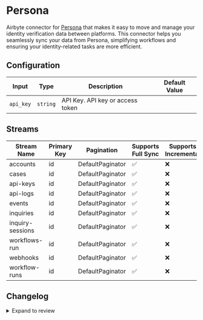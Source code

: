 # Persona
Airbyte connector for [Persona](https://withpersona.com) that makes it easy to move and manage your identity verification data between platforms. This connector helps you seamlessly sync your data from Persona, simplifying workflows and ensuring your identity-related tasks are more efficient.

## Configuration

| Input | Type | Description | Default Value |
|-------|------|-------------|---------------|
| `api_key` | `string` | API Key. API key or access token |  |

## Streams
| Stream Name | Primary Key | Pagination | Supports Full Sync | Supports Incremental |
|-------------|-------------|------------|---------------------|----------------------|
| accounts | id | DefaultPaginator | ✅ |  ❌  |
| cases | id | DefaultPaginator | ✅ |  ❌  |
| api-keys | id | DefaultPaginator | ✅ |  ❌  |
| api-logs | id | DefaultPaginator | ✅ |  ❌  |
| events | id | DefaultPaginator | ✅ |  ❌  |
| inquiries | id | DefaultPaginator | ✅ |  ❌  |
| inquiry-sessions | id | DefaultPaginator | ✅ |  ❌  |
| workflows-run | id | DefaultPaginator | ✅ |  ❌  |
| webhooks | id | DefaultPaginator | ✅ |  ❌  |
| workflow-runs | id | DefaultPaginator | ✅ |  ❌  |

## Changelog

<details>
  <summary>Expand to review</summary>

| Version          | Date              | Pull Request | Subject        |
|------------------|-------------------|--------------|----------------|
| 0.0.23 | 2025-05-03 | [59484](https://github.com/airbytehq/airbyte/pull/59484) | Update dependencies |
| 0.0.22 | 2025-04-27 | [59094](https://github.com/airbytehq/airbyte/pull/59094) | Update dependencies |
| 0.0.21 | 2025-04-19 | [58463](https://github.com/airbytehq/airbyte/pull/58463) | Update dependencies |
| 0.0.20 | 2025-04-12 | [57857](https://github.com/airbytehq/airbyte/pull/57857) | Update dependencies |
| 0.0.19 | 2025-04-05 | [57356](https://github.com/airbytehq/airbyte/pull/57356) | Update dependencies |
| 0.0.18 | 2025-03-29 | [56789](https://github.com/airbytehq/airbyte/pull/56789) | Update dependencies |
| 0.0.17 | 2025-03-22 | [56227](https://github.com/airbytehq/airbyte/pull/56227) | Update dependencies |
| 0.0.16 | 2025-03-08 | [55529](https://github.com/airbytehq/airbyte/pull/55529) | Update dependencies |
| 0.0.15 | 2025-03-01 | [55021](https://github.com/airbytehq/airbyte/pull/55021) | Update dependencies |
| 0.0.14 | 2025-02-23 | [54566](https://github.com/airbytehq/airbyte/pull/54566) | Update dependencies |
| 0.0.13 | 2025-02-15 | [53945](https://github.com/airbytehq/airbyte/pull/53945) | Update dependencies |
| 0.0.12 | 2025-02-08 | [53503](https://github.com/airbytehq/airbyte/pull/53503) | Update dependencies |
| 0.0.11 | 2025-02-01 | [52983](https://github.com/airbytehq/airbyte/pull/52983) | Update dependencies |
| 0.0.10 | 2025-01-25 | [52471](https://github.com/airbytehq/airbyte/pull/52471) | Update dependencies |
| 0.0.9 | 2025-01-18 | [51917](https://github.com/airbytehq/airbyte/pull/51917) | Update dependencies |
| 0.0.8 | 2025-01-11 | [51331](https://github.com/airbytehq/airbyte/pull/51331) | Update dependencies |
| 0.0.7 | 2024-12-28 | [50696](https://github.com/airbytehq/airbyte/pull/50696) | Update dependencies |
| 0.0.6 | 2024-12-21 | [50257](https://github.com/airbytehq/airbyte/pull/50257) | Update dependencies |
| 0.0.5 | 2024-12-14 | [49663](https://github.com/airbytehq/airbyte/pull/49663) | Update dependencies |
| 0.0.4 | 2024-12-12 | [49069](https://github.com/airbytehq/airbyte/pull/49069) | Update dependencies |
| 0.0.3 | 2024-11-04 | [48247](https://github.com/airbytehq/airbyte/pull/48247) | Update dependencies |
| 0.0.2 | 2024-10-28 | [47498](https://github.com/airbytehq/airbyte/pull/47498) | Update dependencies |
| 0.0.1 | 2024-10-03 | | Initial release by [@parthiv11](https://github.com/parthiv11) via Connector Builder |

</details>
